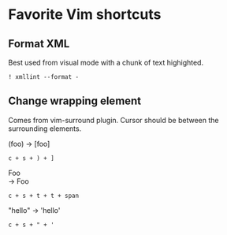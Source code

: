 # Favorite Vim shortcuts

## Format XML

Best used from visual mode with a chunk of text highighted.

```
! xmllint --format -
```

## Change wrapping element

Comes from vim-surround plugin. Cursor should be between the surrounding elements.

(foo) -> [foo]

```
c + s + ) + ]
```

<div>Foo</div> -> <span>Foo</span>

```
c + s + t + t + span
```

"hello" -> 'hello'

```
c + s + " + '
```

